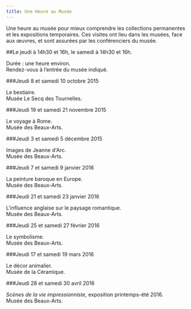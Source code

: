 ```yaml
---
title: Une Heure au Musée
---
```


Une heure au musée pour mieux comprendre les collections permanentes et les expositions temporaires.  Ces visites ont lieu dans les musées, face aux œuvres, et sont assurées par les conférenciers du musée.

##Le jeudi à 14h30 et 16h, le samedi à 14h30 et 16h.

Durée : une heure environ.  
Rendez-vous à l’entrée du musée indiqué.

###Jeudi 8 et samedi 10 octobre 2015

Le bestiaire.  
Musée Le Secq des Tournelles.

###Jeudi 19 et samedi 21 novembre 2015

Le voyage à Rome.  
Musée des Beaux-Arts.

###Jeudi 3 et samedi 5 décembre 2015

Images de Jeanne d'Arc.  
Musée des Beaux-Arts.

###Jeudi 7 et samedi 9 janvier 2016

La peinture baroque en Europe.  
Musée des Beaux-Arts.

###Jeudi 21 et samedi 23 janvier 2016

L'influence anglaise sur le paysage romantique.  
Musée des Beaux-Arts.

###Jeudi 25 et samedi 27 février 2016

Le symbolisme.  
Musée des Beaux-Arts.

###Jeudi 17 et samedi 19 mars 2016

Le décor animalier.  
Musée de la Céramique.

###Jeudi 28 et samedi 30 avril 2016

*Scènes de la vie impressionniste*, exposition printemps-été 2016.  
Musée des Beaux-Arts.